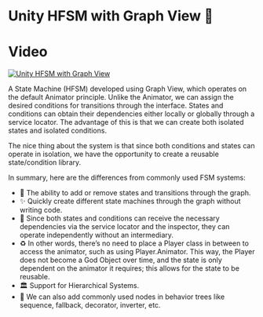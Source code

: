 # Unity HFSM with Graph View 🚀

# Video

[![Unity HFSM with Graph View](https://img.youtube.com/vi/mUIsRAAXgM0/0.jpg)](https://www.youtube.com/watch?v=mUIsRAAXgM0&t=6s)

A State Machine (HFSM) developed using Graph View, which operates on the default Animator principle. Unlike the Animator, we can assign the desired conditions for transitions through the interface. States and conditions can obtain their dependencies either locally or globally through a service locator. The advantage of this is that we can create both isolated states and isolated conditions.

The nice thing about the system is that since both conditions and states can operate in isolation, we have the opportunity to create a reusable state/condition library.

In summary, here are the differences from commonly used FSM systems:

- 🎯 The ability to add or remove states and transitions through the graph.
- ✨ Quickly create different state machines through the graph without writing code.
- 🔗 Since both states and conditions can receive the necessary dependencies via the service locator and the inspector, they can operate independently without an intermediary. 
- ♻️ In other words, there’s no need to place a Player class in between to access the animator, such as using Player.Animator. This way, the Player does not become a God Object over time, and the state is only dependent on the animator it requires; this allows for the state to be reusable.
- 🏛️ Support for Hierarchical Systems.
- 🧠 We can also add commonly used nodes in behavior trees like sequence, fallback, decorator, inverter, etc.
